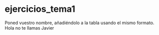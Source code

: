 # ejercicios_tema1
Poned vuestro nombre, añadiéndolo a la tabla usando el mismo formato.
Hola no te llamas Javier
